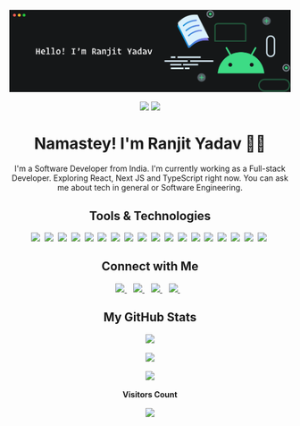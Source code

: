 ![image](covers/git_intro.png)

<p align="center">
<a href="https://www.twitter.com/13yadav_" target="_blank" rel="noreferrer"><img src="https://img.shields.io/twitter/follow/13yadav_?logo=twitter&style=for-the-badge&color=fd428d&labelColor=423f6d" /></a>
<a href="https://www.github.com/13yadav" target="_blank" rel="noreferrer"><img src="https://img.shields.io/github/followers/13yadav?logo=github&style=for-the-badge&color=fd428d&labelColor=423f6d" /></a>
</p>
  
<!-- <img align='right' src="covers/work-from-home.png" alt="drawing" height="200" width="200"/> -->

<h1 align="center">Namastey! I'm Ranjit Yadav 👨‍💻</h1>

<p align='center'>
  I'm a Software Developer from India. I'm currently working as a Full-stack Developer. Exploring React, Next JS and TypeScript right now. You can ask me about tech in general or Software Engineering.
</p>

<h2 align='center'>Tools & Technologies</h2>

<p align='center'>
  <img src='https://img.shields.io/badge/Laravel-423f6d?style=for-the-badge&logo=laravel&logoColor=fd428d'>&nbsp;
  <img src='https://img.shields.io/badge/PHP-423f6d?style=for-the-badge&logo=php&logoColor=fd428d'>&nbsp;
  <img src='https://img.shields.io/badge/JavaScript-423f6d?style=for-the-badge&logo=javascript&logoColor=fd428d'>&nbsp;
  <img src='https://img.shields.io/badge/React-423f6d?style=for-the-badge&logo=react&logoColor=fd428d'>&nbsp;
  <img src='https://img.shields.io/badge/NextJS-423f6d?style=for-the-badge&logo=next.js&logoColor=fd428d'>&nbsp;
  <img src='https://img.shields.io/badge/NodeJS-423f6d?style=for-the-badge&logo=javascript&logoColor=fd428d'>&nbsp;
  <img src='https://img.shields.io/badge/Java-423f6d?style=for-the-badge&logo=java&logoColor=fd428d'>&nbsp;
  <img src='https://img.shields.io/badge/Kotlin-423f6d?style=for-the-badge&logo=kotlin&logoColor=fd428d'>&nbsp;
  <img src='https://img.shields.io/badge/Android-423f6d?style=for-the-badge&logo=android&logoColor=fd428d'>&nbsp;
  <img src='https://img.shields.io/badge/TypeScript-423f6d?style=for-the-badge&logo=typescript&logoColor=fd428d'>&nbsp;
  <img src='https://img.shields.io/badge/Python-423f6d?style=for-the-badge&logo=python&logoColor=fd428d'>&nbsp;
  <img src='https://img.shields.io/badge/HTML-423f6d?style=for-the-badge&logo=html5&logoColor=fd428d'>&nbsp;
  <img src='https://img.shields.io/badge/CSS-423f6d?style=for-the-badge&logo=css3&logoColor=fd428d'>&nbsp;
  <img src='https://img.shields.io/badge/Bootstrap-423f6d?style=for-the-badge&logo=bootstrap&logoColor=fd428d'>&nbsp;
  <img src='https://img.shields.io/badge/Tailwind-423f6d?style=for-the-badge&logo=tailwindcss&logoColor=fd428d'>&nbsp;
  <img src='https://img.shields.io/badge/MySQL-423f6d?style=for-the-badge&logo=mysql&logoColor=fd428d'>&nbsp;
  <img src='https://img.shields.io/badge/Git-423f6d?style=for-the-badge&logo=git&logoColor=fd428d'>&nbsp;
  <img src='https://img.shields.io/badge/VS Code-423f6d?style=for-the-badge&logo=visual%20studio%20code&logoColor=fd428d'>&nbsp;
</p>

<h2 align='center'>Connect with Me</h2>

<p align='center'>
  <a href="https://twitter.com/13yadav_">
    <img src="https://img.shields.io/badge/Twitter-423f6d?style=for-the-badge&logo=twitter&logoColor=fd428d" />        
  </a>&nbsp;&nbsp;
  <a href="https://linkedin.com/in/13yadav">
    <img src="https://img.shields.io/badge/LinkedIN-423f6d?style=for-the-badge&logo=linkedin&logoColor=fd428d" />
  </a>&nbsp;&nbsp;
  <a href="https://instagram.com/13yadav">
    <img src="https://img.shields.io/badge/Instagram-423f6d?style=for-the-badge&logo=instagram&logoColor=fd428d" />        
  </a>&nbsp;&nbsp;
  <a href="mailto:yadavranjit521@gmail.com">
    <img src="https://img.shields.io/badge/Gmail-423f6d?style=for-the-badge&logo=gmail&logoColor=fd428d" />        
  </a>&nbsp;&nbsp;
</p>

<h2 align='center'>My GitHub Stats</h2>

<p align="center">
 <img  src="https://github-readme-streak-stats.herokuapp.com/?user=13yadav&show_icons=true&locale=en&layout=compact&theme=radical&line_height=0" />
</p> 

<p align="center">
 <img src="https://activity-graph.herokuapp.com/graph?username=13yadav&theme=redical">
</p> 

<p align="center">
 <img  src="https://github-readme-stats.vercel.app/api/top-langs/?username=13yadav&hide=html,css&layout=compact&theme=radical" />
</p> 

<p align="center"><b>Visitors Count</b></p>
<p align="center"><img align="center" src="https://profile-counter.glitch.me/{13yadav}/count.svg" /></p>

<!-- Links -->

[twitter]: https://twitter.com/13yadav_
[instagram]: https://instagram.com/13yadav
[linkedin]: https://linkedin.com/in/13yadav
[github]: https://github.com/13yadav
